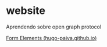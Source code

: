 # website

Aprendendo sobre open graph protocol

[Form Elements (hugo-paiva.github.io)](https://hugo-paiva.github.io/website/)
